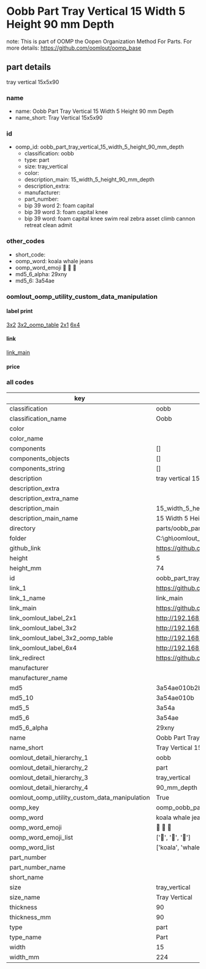 # Oobb Part Tray Vertical 15 Width 5 Height 90 mm Depth  

note: This is part of OOMP the Oopen Organization Method For Parts. For more details: https://github.com/oomlout/oomp_base

##  part details
  



tray vertical 15x5x90



### name
* name: Oobb Part Tray Vertical 15 Width 5 Height 90 mm Depth
* name_short: Tray Vertical 15x5x90 
### id
* oomp_id: oobb_part_tray_vertical_15_width_5_height_90_mm_depth
  * classification: oobb
  * type: part
  * size: tray_vertical
  * color: 
  * description_main: 15_width_5_height_90_mm_depth
  * description_extra: 
  * manufacturer: 
  * part_number: 
  * bip 39 word 2: foam capital
  * bip 39 word 3: foam capital knee
  * bip 39 word: foam capital knee swim real zebra asset climb cannon retreat clean admit

### other_codes
* short_code: 
* oomp_word: koala whale jeans
* oomp_word_emoji :koala: :whale: :jeans:
* md5_6_alpha: 29xny
* md5_6: 3a54ae






### oomlout_oomp_utility_custom_data_manipulation
#### label print
[3x2](http://192.168.1.245:1112/?label=oomp%2029xny)
[3x2_oomp_table](http://192.168.1.108:1112/?label=oomp%2029xny)
[2x1](http://192.168.1.242:1112/?label=oomp%2029xny)
[6x4](http://192.168.1.55:1112/?label=oomp%2029xny)    

#### link

[link_main](https://github.com/oomlout/oomlout_oobb_version_4_generated_parts/tree/main/navigation_oomp/oobb/part/tray_vertical/15_width_5_height_90_mm_depth/part)                              

#### price







### all codes 
| key | value |  
| --- | --- |  
| classification | oobb |  
| classification_name | Oobb |  
| color |  |  
| color_name |  |  
| components | [] |  
| components_objects | [] |  
| components_string | [] |  
| description | tray vertical 15x5x90 |  
| description_extra |  |  
| description_extra_name |  |  
| description_main | 15_width_5_height_90_mm_depth |  
| description_main_name | 15 Width 5 Height 90 mm Depth |  
| directory | parts/oobb_part_tray_vertical_15_width_5_height_90_mm_depth |  
| folder | C:\gh\oomlout_oobb_version_4_generated_parts\parts\oobb_part_tray_vertical_15_width_5_height_90_mm_depth |  
| github_link | https://github.com/oomlout/oomlout_oomp_part_src/tree/main/parts/oobb_part_tray_vertical_15_width_5_height_90_mm_depth |  
| height | 5 |  
| height_mm | 74 |  
| id | oobb_part_tray_vertical_15_width_5_height_90_mm_depth |  
| link_1 | https://github.com/oomlout/oomlout_oobb_version_4_generated_parts/tree/main/navigation_oomp/oobb/part/tray_vertical/15_width_5_height_90_mm_depth/part |  
| link_1_name | link_main |  
| link_main | https://github.com/oomlout/oomlout_oobb_version_4_generated_parts/tree/main/navigation_oomp/oobb/part/tray_vertical/15_width_5_height_90_mm_depth/part |  
| link_oomlout_label_2x1 | http://192.168.1.242:1112/?label=oomp%2029xny |  
| link_oomlout_label_3x2 | http://192.168.1.245:1112/?label=oomp%2029xny |  
| link_oomlout_label_3x2_oomp_table | http://192.168.1.108:1112/?label=oomp%2029xny |  
| link_oomlout_label_6x4 | http://192.168.1.55:1112/?label=oomp%2029xny |  
| link_redirect | https://github.com/oomlout/oomlout_oobb_version_4_generated_parts/tree/main/parts/oobb_tray_vertical_15_05_90 |  
| manufacturer |  |  
| manufacturer_name |  |  
| md5 | 3a54ae010b2b01b7fe597dbef70882d0 |  
| md5_10 | 3a54ae010b |  
| md5_5 | 3a54a |  
| md5_6 | 3a54ae |  
| md5_6_alpha | 29xny |  
| name | Oobb Part Tray Vertical 15 Width 5 Height 90 mm Depth |  
| name_short | Tray Vertical 15x5x90  |  
| oomlout_detail_hierarchy_1 | oobb |  
| oomlout_detail_hierarchy_2 | part |  
| oomlout_detail_hierarchy_3 | tray_vertical |  
| oomlout_detail_hierarchy_4 | 90_mm_depth |  
| oomlout_oomp_utility_custom_data_manipulation | True |  
| oomp_key | oomp_oobb_part_tray_vertical_15_width_5_height_90_mm_depth |  
| oomp_word | koala whale jeans |  
| oomp_word_emoji | :koala: :whale: :jeans: |  
| oomp_word_emoji_list | [':koala:', ':whale:', ':jeans:'] |  
| oomp_word_list | ['koala', 'whale', 'jeans'] |  
| part_number |  |  
| part_number_name |  |  
| short_name |  |  
| size | tray_vertical |  
| size_name | Tray Vertical |  
| thickness | 90 |  
| thickness_mm | 90 |  
| type | part |  
| type_name | Part |  
| width | 15 |  
| width_mm | 224 |  
